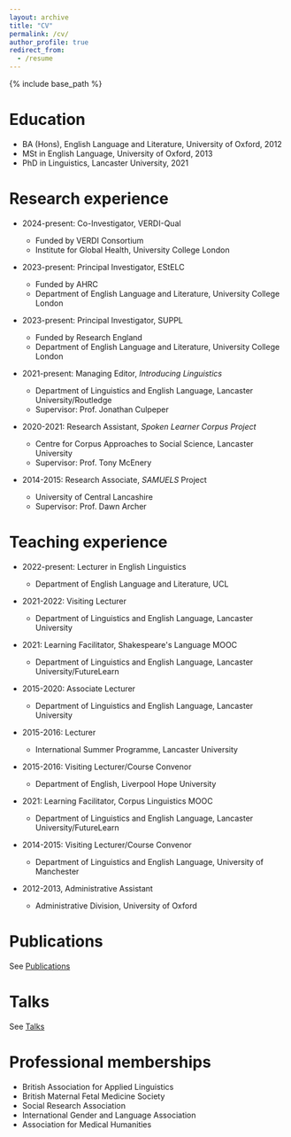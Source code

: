 ```yaml
---
layout: archive
title: "CV"
permalink: /cv/
author_profile: true
redirect_from:
  - /resume
---
```


{% include base_path %}

Education
======
* BA (Hons), English Language and Literature, University of Oxford, 2012
* MSt in English Language, University of Oxford, 2013
* PhD in Linguistics, Lancaster University, 2021 

Research experience
======
* 2024-present: Co-Investigator, VERDI-Qual
  * Funded by VERDI Consortium
  * Institute for Global Health, University College London
    
* 2023-present: Principal Investigator, EStELC
  * Funded by AHRC
  * Department of English Language and Literature, University College London
    
* 2023-present: Principal Investigator, SUPPL
  * Funded by Research England
  * Department of English Language and Literature, University College London

* 2021-present: Managing Editor, *Introducing Linguistics*
  * Department of Linguistics and English Language, Lancaster University/Routledge
  * Supervisor: Prof. Jonathan Culpeper 

* 2020-2021: Research Assistant, *Spoken Learner Corpus Project*
  * Centre for Corpus Approaches to Social Science, Lancaster University
  * Supervisor: Prof. Tony McEnery
 
* 2014-2015: Research Associate, *SAMUELS* Project
  * University of Central Lancashire
  * Supervisor: Prof. Dawn Archer
 
Teaching experience
======
* 2022-present: Lecturer in English Linguistics
  * Department of English Language and Literature, UCL

* 2021-2022: Visiting Lecturer
  * Department of Linguistics and English Language, Lancaster University

* 2021: Learning Facilitator, Shakespeare's Language MOOC
  * Department of Linguistics and English Language, Lancaster University/FutureLearn

* 2015-2020: Associate Lecturer 
  * Department of Linguistics and English Language, Lancaster University

* 2015-2016: Lecturer
  * International Summer Programme, Lancaster University
  
* 2015-2016: Visiting Lecturer/Course Convenor
  * Department of English, Liverpool Hope University

* 2021: Learning Facilitator, Corpus Linguistics MOOC
  * Department of Linguistics and English Language, Lancaster University/FutureLearn
  
* 2014-2015: Visiting Lecturer/Course Convenor
  * Department of Linguistics and English Language, University of Manchester

* 2012-2013, Administrative Assistant
  * Administrative Division, University of Oxford



Publications
======

  See [Publications](https://bethmalory.github.io/publications/)  
  
  
Talks
======

See [Talks](https://bethmalory.github.io/talks/)  

  
Professional memberships
======
* British Association for Applied Linguistics
* British Maternal Fetal Medicine Society
* Social Research Association
* International Gender and Language Association
* Association for Medical Humanities

